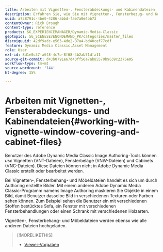 ```yaml
---
title: Arbeiten mit Vignetten-, Fensterabdeckungs- und Kabinendateien
description: Erfahren Sie, wie Sie mit Vignetten-, Fensterbezug- und Kabinendateien in Adobe Dynamic Media Classic arbeiten.
uuid: a738791c-4be0-4286-abbd-fae7a0e4bb73
contentOwner: Rick Brough
content-type: reference
products: SG_EXPERIENCEMANAGER/Dynamic-Media-Classic
geptopics: SG_SCENESEVENONDEMAND_PK/categories/master_files
discoiquuid: 42df9adc-e563-4de2-87a4-bd40cef77cdf
feature: Dynamic Media Classic,Asset Management
role: User
exl-id: 8d1e0c37-a648-4c7b-8f68-4b2ab71dfa11
source-git-commit: d43b0791e67d43ff56a7ab85570b9639c2375e05
workflow-type: tm+mt
source-wordcount: '144'
ht-degree: 15%

---
```


# Arbeiten mit Vignetten-, Fensterabdeckungs- und Kabinendateien{#working-with-vignette-window-covering-and-cabinet-files}

Benutzer des Adobe Dynamic Media Classic Image Authoring-Tools können *use* Vignetten (VNT-Dateien), Fensterbeläge (VNW-Dateien) und Cabinets (VNC-Dateien). Diese Dateien können nicht in Adobe Dynamic Media Classic erstellt oder bearbeitet werden.

Bei Vignetten-, Fensterbehang- und Möbeldateien handelt es sich um durch Authoring erstellte Bilder. Mit einem anderen Adobe Dynamic Media Classic-Programm namens Image Authoring maskieren Sie Objekte in einem Bild, damit Benutzer dasselbe Bild in verschiedenen Texturen oder Farben sehen können. Zum Beispiel sehen die Benutzer ein mit verschiedenen Stoffen bestücktes Sofa, ein Fenster mit verschiedenen Fensterbehandlungen oder einen Schrank mit verschiedenen Holzarten.

Vignetten-, Fensterbehang- und Möbeldateien werden ebenso wie alle anderen Dateien hochgeladen.

>[!MORELIKETHIS]
>
>* [Viewer-Vorgaben](application-setup.md#viewer_presets)

